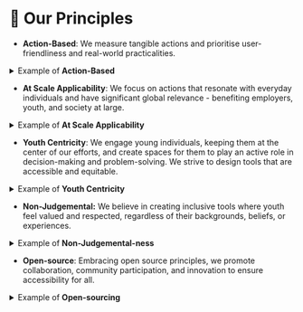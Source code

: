 # 📖 Our Principles

* **Action-Based**: We measure tangible actions and prioritise user-friendliness and real-world practicalities.

<details>

<summary>Example of <strong>Action-Based</strong></summary>

_Some examples of tangible actions the MARch project measures: Running errands, engaging with or challenging authority, voicing doubts._

</details>

* **At Scale Applicability**: We focus on actions that resonate with everyday individuals and have significant global relevance - benefiting employers, youth, and society at large.

<details>

<summary>Example of <strong>At Scale Applicability</strong></summary>

_MARch asks questions like: “Have you failed at doing something but kept trying and eventually made progress?”, “Have you taught yourself or independently learned a new skill?”_&#x20;

</details>

* **Youth Centricity**: We engage young individuals, keeping them at the center of our efforts, and create spaces for them to play an active role in decision-making and problem-solving. We strive to design tools that are accessible and equitable.

<details>

<summary>Example of <strong>Youth Centricity</strong></summary>

_With MARch, we actively included young people in designing the tool. We started by getting their input, then tested prototypes with small groups in different states. This helped ensure the questions were relevant and easy to understand._

</details>

* **Non-Judgemental:** We believe in creating inclusive tools where youth feel valued and respected, regardless of their backgrounds, beliefs, or experiences.&#x20;

<details>

<summary>Example of <strong>Non-Judgemental-ness</strong></summary>

_Within our innovative tool, our focus extended beyond merely tracking the actions of youth. We placed empathy at the core of the tool by introducing a novel element—inquiring with youth about the reasons behind their inaction, if applicable. For example, while most tools only assess if something is taking place or not, we go a step beyond and try to understand why something is not taking place to understand the context and barriers. On the Part-B section of our tool, we ask learners, ‘Why’ they did not do the actions_

</details>

* **Open-source**: Embracing open source principles, we promote collaboration, community participation, and innovation to ensure accessibility for all.

<details>

<summary>Example of <strong>Open-sourcing</strong></summary>

_Our tool and research are licensed under the_ [_Creative Commons License_](../../more/license.md)

</details>
